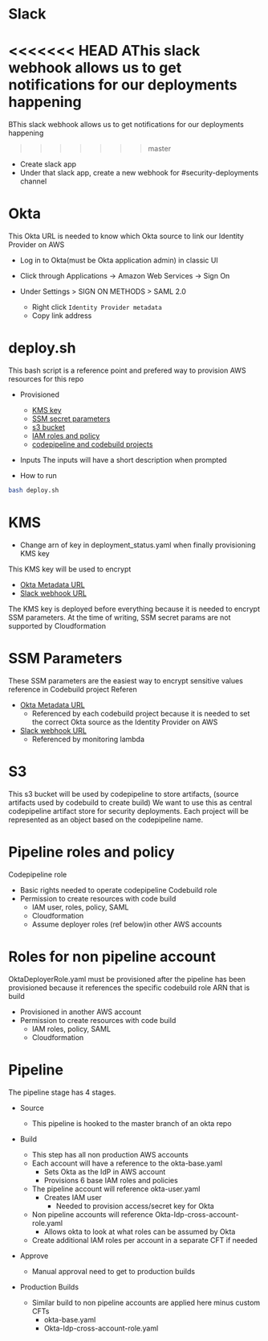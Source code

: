 # Slack
<<<<<<< HEAD
AThis slack webhook allows us to get notifications for our deployments happening 
=======
BThis slack webhook allows us to get notifications for our deployments happening 
>>>>>>> master
- Create slack app
- Under that slack app, create a new webhook for #security-deployments channel

# Okta
This Okta URL is needed to know which Okta source to link our Identity Provider on AWS

- Log in to Okta(must be Okta application admin) in classic UI
- Click through Applications -> Amazon Web Services -> Sign On

- Under  Settings > SIGN ON METHODS > SAML 2.0
    - Right click `Identity Provider metadata`
    - Copy link address


# deploy.sh
This bash script is a reference point and prefered way to provision AWS resources for this repo
- Provisioned
    - [KMS key](#KMS)
    - [SSM secret parameters](#ssm-parameters)
    - [s3 bucket](#s3)
    - [IAM roles and policy](#pipeline-roles-and-policy)
    - [codepipeline and codebuild projects](#Pipeline)

- Inputs
The inputs will have a short description when prompted

- How to run
```sh
bash deploy.sh
```

# KMS
- Change arn of key in deployment_status.yaml when finally provisioning KMS key

This KMS key will be used to encrypt
- [Okta Metadata URL](#Okta)
- [Slack webhook URL](#Slack) 

The KMS key is deployed before everything because it is needed to encrypt SSM parameters. At the time of writing, SSM secret params are not supported by Cloudformation

# SSM Parameters
These SSM parameters are the easiest way to encrypt sensitive values reference in Codebuild project
Referen
- [Okta Metadata URL](#Okta)
    - Referenced by each codebuild project because it is needed to set the correct Okta source as the Identity Provider on AWS
- [Slack webhook URL](#Slack) 
    - Referenced by monitoring lambda
# S3
This s3 bucket will be used by codepipeline to store artifacts, (source artifacts used by codebuild to create build)
We want to use this as central codepipeline artifact store for security deployments. Each project will be represented as an object based on the codepipeline name.

# Pipeline roles and policy
Codepipeline role
- Basic rights needed to operate codepipeline
Codebuild role
- Permission to create resources with code build
    - IAM user, roles, policy, SAML
    - Cloudformation 
    - Assume deployer roles (ref below)in other AWS accounts

# Roles for non pipeline account
OktaDeployerRole.yaml must be provisioned after the pipeline has been provisioned because it references the specific codebuild role ARN that is build
- Provisioned in another AWS account
- Permission to create resources with code build
    - IAM roles, policy, SAML
    - Cloudformation 

# Pipeline
The pipeline stage has 4 stages.
- Source
    - This pipeline is hooked to the master branch of an okta repo

- Build
    - This step has all non production AWS accounts
    - Each account will have a reference to the okta-base.yaml
        - Sets Okta as the IdP in AWS account
        - Provisions 6 base IAM roles and policies
    - The pipeline account will reference okta-user.yaml
        - Creates IAM user
            - Needed to provision access/secret key for Okta 
    - Non pipeline accounts will reference Okta-Idp-cross-account-role.yaml
        - Allows okta to look at what roles can be assumed by Okta
    - Create additional IAM roles per account in a separate CFT if needed
- Approve
    - Manual approval need to get to production builds
- Production Builds
    - Similar build to non pipeline accounts are applied here minus custom CFTs 
        - okta-base.yaml
        - Okta-Idp-cross-account-role.yaml



